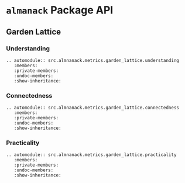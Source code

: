 # `almanack` Package API

## Garden Lattice

### Understanding

```{eval-rst}
.. automodule:: src.almnanack.metrics.garden_lattice.understanding
   :members:
   :private-members:
   :undoc-members:
   :show-inheritance:
```

### Connectedness

```{eval-rst}
.. automodule:: src.almnanack.metrics.garden_lattice.connectedness
   :members:
   :private-members:
   :undoc-members:
   :show-inheritance:
```

### Practicality

```{eval-rst}
.. automodule:: src.almnanack.metrics.garden_lattice.practicality
   :members:
   :private-members:
   :undoc-members:
   :show-inheritance:
```
